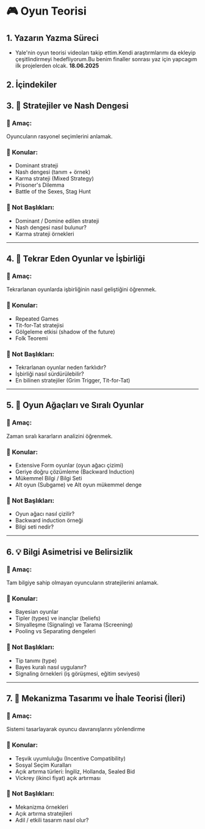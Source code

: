 
# 🎮 Oyun Teorisi 


## 1. Yazarın Yazma Süreci 
- Yale'nin oyun teorisi videoları takip ettim.Kendi araştırmlarımı da ekleyip çeşitlindirmeyi hedefliyorum.Bu benim finaller sonrası yaz için yapcagım ilk projelerden olcak. 
**18.06.2025**



## 2. İçindekiler
## 3. 🧠 Stratejiler ve Nash Dengesi

### 🎯 Amaç:
Oyuncuların rasyonel seçimlerini anlamak.

### 📌 Konular:
- Dominant strateji
- Nash dengesi (tanım + örnek)
- Karma strateji (Mixed Strategy)
- Prisoner's Dilemma
- Battle of the Sexes, Stag Hunt

### 📝 Not Başlıkları:
- Dominant / Domine edilen strateji
- Nash dengesi nasıl bulunur?
- Karma strateji örnekleri

---

## 4. 🔁 Tekrar Eden Oyunlar ve İşbirliği

### 🎯 Amaç:
Tekrarlanan oyunlarda işbirliğinin nasıl geliştiğini öğrenmek.

### 📌 Konular:
- Repeated Games
- Tit-for-Tat stratejisi
- Gölgeleme etkisi (shadow of the future)
- Folk Teoremi

### 📝 Not Başlıkları:
- Tekrarlanan oyunlar neden farklıdır?
- İşbirliği nasıl sürdürülebilir?
- En bilinen stratejiler (Grim Trigger, Tit-for-Tat)

---

## 5. 🧾 Oyun Ağaçları ve Sıralı Oyunlar

### 🎯 Amaç:
Zaman sıralı kararların analizini öğrenmek.

### 📌 Konular:
- Extensive Form oyunlar (oyun ağacı çizimi)
- Geriye doğru çözümleme (Backward Induction)
- Mükemmel Bilgi / Bilgi Seti
- Alt oyun (Subgame) ve Alt oyun mükemmel denge

### 📝 Not Başlıkları:
- Oyun ağacı nasıl çizilir?
- Backward induction örneği
- Bilgi seti nedir?

---

## 6. 💡 Bilgi Asimetrisi ve Belirsizlik

### 🎯 Amaç:
Tam bilgiye sahip olmayan oyuncuların stratejilerini anlamak.

### 📌 Konular:
- Bayesian oyunlar
- Tipler (types) ve inançlar (beliefs)
- Sinyalleşme (Signaling) ve Tarama (Screening)
- Pooling vs Separating dengeleri

### 📝 Not Başlıkları:
- Tip tanımı (type)
- Bayes kuralı nasıl uygulanır?
- Signaling örnekleri (iş görüşmesi, eğitim seviyesi)

---

## 7. 🧮 Mekanizma Tasarımı ve İhale Teorisi (İleri)

### 🎯 Amaç:
Sistemi tasarlayarak oyuncu davranışlarını yönlendirme

### 📌 Konular:
- Teşvik uyumluluğu (Incentive Compatibility)
- Sosyal Seçim Kuralları
- Açık artırma türleri: İngiliz, Hollanda, Sealed Bid
- Vickrey (ikinci fiyat) açık artırması

### 📝 Not Başlıkları:
- Mekanizma örnekleri
- Açık artırma stratejileri
- Adil / etkili tasarım nasıl olur?


